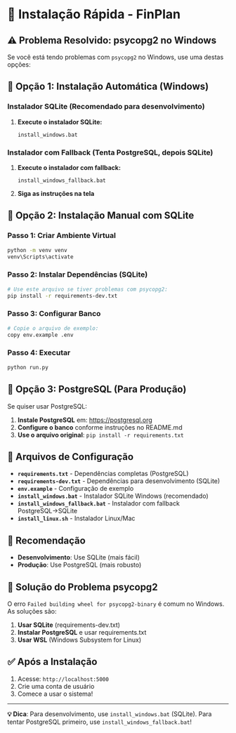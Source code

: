 # 🚀 Instalação Rápida - FinPlan

## ⚠️ Problema Resolvido: psycopg2 no Windows

Se você está tendo problemas com `psycopg2` no Windows, use uma destas opções:

## 🔧 Opção 1: Instalação Automática (Windows)

### Instalador SQLite (Recomendado para desenvolvimento)
1. **Execute o instalador SQLite:**
   ```
   install_windows.bat
   ```

### Instalador com Fallback (Tenta PostgreSQL, depois SQLite)
1. **Execute o instalador com fallback:**
   ```
   install_windows_fallback.bat
   ```

2. **Siga as instruções na tela**

## 🔧 Opção 2: Instalação Manual com SQLite

### Passo 1: Criar Ambiente Virtual
```bash
python -m venv venv
venv\Scripts\activate
```

### Passo 2: Instalar Dependências (SQLite)
```bash
# Use este arquivo se tiver problemas com psycopg2:
pip install -r requirements-dev.txt
```

### Passo 3: Configurar Banco
```bash
# Copie o arquivo de exemplo:
copy env.example .env
```

### Passo 4: Executar
```bash
python run.py
```

## 🔧 Opção 3: PostgreSQL (Para Produção)

Se quiser usar PostgreSQL:

1. **Instale PostgreSQL** em: https://postgresql.org
2. **Configure o banco** conforme instruções no README.md
3. **Use o arquivo original**: `pip install -r requirements.txt`

## 📁 Arquivos de Configuração

- **`requirements.txt`** - Dependências completas (PostgreSQL)
- **`requirements-dev.txt`** - Dependências para desenvolvimento (SQLite)
- **`env.example`** - Configuração de exemplo
- **`install_windows.bat`** - Instalador SQLite Windows (recomendado)
- **`install_windows_fallback.bat`** - Instalador com fallback PostgreSQL→SQLite
- **`install_linux.sh`** - Instalador Linux/Mac

## 🎯 Recomendação

- **Desenvolvimento**: Use SQLite (mais fácil)
- **Produção**: Use PostgreSQL (mais robusto)

## 🚨 Solução do Problema psycopg2

O erro `Failed building wheel for psycopg2-binary` é comum no Windows. As soluções são:

1. **Usar SQLite** (requirements-dev.txt)
2. **Instalar PostgreSQL** e usar requirements.txt
3. **Usar WSL** (Windows Subsystem for Linux)

## ✅ Após a Instalação

1. Acesse: `http://localhost:5000`
2. Crie uma conta de usuário
3. Comece a usar o sistema!

---

**💡 Dica**: Para desenvolvimento, use `install_windows.bat` (SQLite). Para tentar PostgreSQL primeiro, use `install_windows_fallback.bat`!
